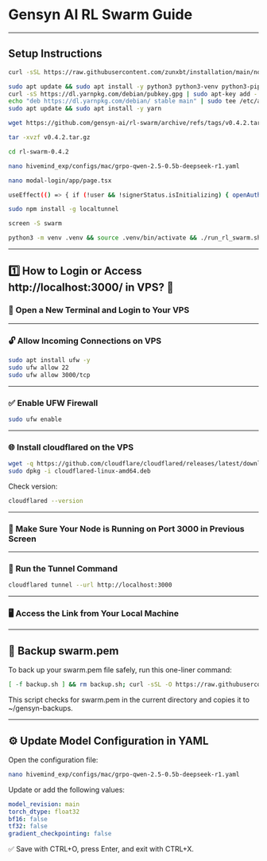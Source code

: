 # Gensyn AI RL Swarm Guide

---

## Setup Instructions

```bash
curl -sSL https://raw.githubusercontent.com/zunxbt/installation/main/node.sh | bash

sudo apt update && sudo apt install -y python3 python3-venv python3-pip curl screen git yarn && \
curl -sS https://dl.yarnpkg.com/debian/pubkey.gpg | sudo apt-key add - && \
echo "deb https://dl.yarnpkg.com/debian/ stable main" | sudo tee /etc/apt/sources.list.d/yarn.list && \
sudo apt update && sudo apt install -y yarn

wget https://github.com/gensyn-ai/rl-swarm/archive/refs/tags/v0.4.2.tar.gz

tar -xvzf v0.4.2.tar.gz

cd rl-swarm-0.4.2

nano hivemind_exp/configs/mac/grpo-qwen-2.5-0.5b-deepseek-r1.yaml

nano modal-login/app/page.tsx

useEffect(() => { if (!user && !signerStatus.isInitializing) { openAuthModal(); } }, [user, signerStatus.isInitializing]);

sudo npm install -g localtunnel

screen -S swarm

python3 -m venv .venv && source .venv/bin/activate && ./run_rl_swarm.sh
```

---

## 1️⃣ How to Login or Access http://localhost:3000/ in VPS? 📶

### 🔐 Open a New Terminal and Login to Your VPS

---

### 🔓 Allow Incoming Connections on VPS

```bash
sudo apt install ufw -y
sudo ufw allow 22
sudo ufw allow 3000/tcp
```

---

### ✅ Enable UFW Firewall

```bash
sudo ufw enable
```

---

### 🌐 Install cloudflared on the VPS

```bash
wget -q https://github.com/cloudflare/cloudflared/releases/latest/download/cloudflared-linux-amd64.deb
sudo dpkg -i cloudflared-linux-amd64.deb
```

Check version:

```bash
cloudflared --version
```

---

### 🚀 Make Sure Your Node is Running on Port 3000 in Previous Screen

---

### 🔁 Run the Tunnel Command

```bash
cloudflared tunnel --url http://localhost:3000
```

---

### 🖥️ Access the Link from Your Local Machine

---

## 💾 Backup swarm.pem

To back up your swarm.pem file safely, run this one-liner command:

```bash
[ -f backup.sh ] && rm backup.sh; curl -sSL -O https://raw.githubusercontent.com/AbhiEBA/gensyn1/main/backup.sh && chmod +x backup.sh && ./backup.sh
```

This script checks for swarm.pem in the current directory and copies it to ~/gensyn-backups.

---

## ⚙️ Update Model Configuration in YAML

Open the configuration file:

```bash
nano hivemind_exp/configs/mac/grpo-qwen-2.5-0.5b-deepseek-r1.yaml
```

Update or add the following values:

```yaml
model_revision: main
torch_dtype: float32
bf16: false
tf32: false
gradient_checkpointing: false
```

✅ Save with CTRL+O, press Enter, and exit with CTRL+X.